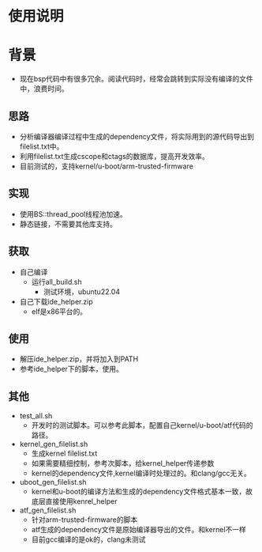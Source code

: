 # 使用说明
# 背景
- 现在bsp代码中有很多冗余。阅读代码时，经常会跳转到实际没有编译的文件中，浪费时间。

## 思路
- 分析编译器编译过程中生成的dependency文件，将实际用到的源代码导出到filelist.txt中。
- 利用filelist.txt生成cscope和ctags的数据库，提高开发效率。
- 目前测试的，支持kernel/u-boot/arm-trusted-firmware

## 实现
- 使用BS::thread_pool线程池加速。
- 静态链接，不需要其他库支持。

## 获取
- 自己编译
  - 运行all_build.sh
    - 测试环境，ubuntu22.04
- 自己下载ide_helper.zip
    - elf是x86平台的。

## 使用
- 解压ide_helper.zip，并将加入到PATH
- 参考ide_helper下的脚本，使用。

## 其他
- test_all.sh
  - 开发时的测试脚本。可以参考此脚本，配置自己kernel/u-boot/atf代码的路径。
- kernel_gen_filelist.sh
  - 生成kernel filelist.txt
  - 如果需要精细控制，参考次脚本，给kernel_helper传递参数
  - kernel的dependency文件,kernel编译时处理过的。和clang/gcc无关。
- uboot_gen_filelist.sh
  - kernel和u-boot的编译方法和生成的dependency文件格式基本一致，故底层直接使用kenrel_helper
- atf_gen_filelist.sh
  - 针对arm-trusted-firmware的脚本
  - atf生成的dependency文件是原始编译器导出的文件。和kernel不一样
  - 目前gcc编译的是ok的，clang未测试
